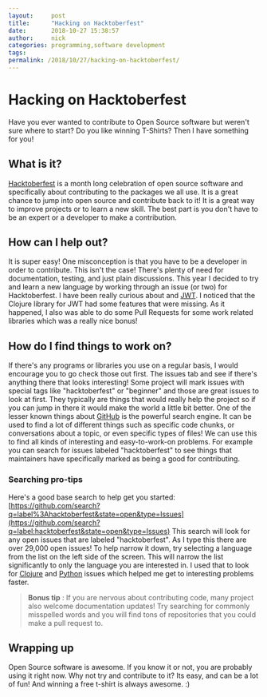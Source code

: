 ```yaml
---
layout:     post
title:      "Hacking on Hacktoberfest"
date:       2018-10-27 15:38:57
author:     nick
categories: programming,software development
tags:  
permalink: /2018/10/27/hacking-on-hacktoberfest/
---
```

# Hacking on Hacktoberfest

Have you ever wanted to contribute to Open Source software but weren't sure where to start? Do you like winning T-Shirts? Then I have something for you! 

## What is it?

[Hacktoberfest](https://hacktoberfest.digitalocean.com/) is a month long celebration of open source software and specifically about contributing to the packages we all use. It is a great chance to jump into open source and contribute back to it! It is a great way to improve projects or to learn a new skill. The best part is you don't have to be an expert or a developer to make a contribution. 

## How can I help out?

It is super easy! One misconception is that you have to be a developer in order to contribute. This isn't the case! There's plenty of need for documentation, testing, and just plain discussions. This year I decided to try and learn a new language by working through an issue (or two) for Hacktoberfest. I have been really curious about [ ](https://clojure.org/) and [JWT](https://jwt.io). I noticed that the Clojure library for JWT had some features that were missing. As it happened, I also was able to do some Pull Requests for some work related libraries which was a really nice bonus! 

## How do I find things to work on?

If there's any programs or libraries you use on a regular basis, I would encourage you to go check those out first. The issues tab and see if there's anything there that looks interesting! Some project will mark issues with special tags like "hacktoberfest" or "beginner" and those are great issues to look at first. They typically are things that would really help the project so if you can jump in there it would make the world a little bit better. One of the lesser known things about [GitHub](https://github.com) is the powerful search engine. It can be used to find a lot of different things such as specific code chunks, or conversations about a topic, or even specific types of files! We can use this to find all kinds of interesting and easy-to-work-on problems. For example you can search for issues labeled "hacktoberfest" to see things that maintainers have specifically marked as being a good for contributing. 

### Searching pro-tips

Here's a good base search to help get you started: [https://github.com/search?q=label%3Ahacktoberfest&state=open&type=Issues](https://github.com/search?q=label:hacktoberfest&state=open&type=Issues) This search will look for any open issues that are labeled "hacktoberfest". As I type this there are over 29,000 open issues! To help narrow it down, try selecting a language from the list on the left side of the screen. This will narrow the list significantly to only the language you are interested in. I used that to look for [Clojure](https://github.com/search?l=Clojure&q=state:open%20label:hacktoberfest&type=Issues) and [Python](https://github.com/search?l=Python&q=state:open%20label:hacktoberfest&type=Issues) issues which helped me get to interesting problems faster. 

> **Bonus tip** : If you are nervous about contributing code, many project also welcome documentation updates! Try searching for commonly misspelled words and you will find tons of repositories that you could make a pull request to. 

## Wrapping up

Open Source software is awesome. If you know it or not, you are probably using it right now. Why not try and contribute to it? Its easy, and can be a lot of fun! And winning a free t-shirt is always awesome. :)
